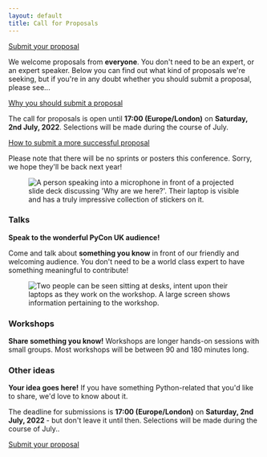 ```yaml
---
layout: default
title: Call for Proposals
---
```


<a href="https://pretalx.com/pycon-uk-2022/cfp" target="_blank">Submit your proposal</a>

<p>We welcome proposals from <strong>everyone</strong>. You don't need to be an expert, or an expert speaker. Below you can find out what kind of proposals we're seeking, but if you're in any doubt whether you should submit a proposal, please see...</p>

<a href="/call-for-proposals/why-you-should-submit-proposal/">Why you should submit a proposal</a>

<p>The call for proposals is open until <strong>17:00 (Europe/London)</strong> on <strong>Saturday, 2nd July, 2022</strong>. Selections will be made during the course of July.</p>

<a href="/call-for-proposals/proposal-submission-advice/">How to submit a more successful proposal</a>

<p>Please note that there will be no sprints or posters this conference. Sorry, we hope they'll be back next year!</p>

<div class="box box_blue">
  <figure>
    <img src="/images/mikey_talk.jpg" alt="A person speaking into a microphone in front of a projected slide deck discussing 'Why are we here?'. Their laptop is visible and has a truly impressive collection of stickers on it.">
  </figure>

  <h3>Talks</h3>
  <p><strong>Speak to the wonderful PyCon UK audience!</strong></p>
  <p>Come and talk about <strong>something you know</strong> in front of our friendly and welcoming audience. You don't need to be a world class expert to have something meaningful to contribute!</p>
</div>

<div class="box box_red">
  <figure>
    <img src="/images/workshop.jpg" alt="Two people can be seen sitting at desks, intent upon their laptops as they work on the workshop. A large screen shows information pertaining to the workshop.">
  </figure>

  <h3>Workshops</h3>
  <p><strong>Share something you know!</strong> Workshops are longer hands-on sessions with small groups. Most workshops will be between 90 and 180 minutes long.</p>
</div>

<div class="box box_blue">
  <h3>Other ideas</h3>
  <p><strong>Your idea goes here!</strong> If you have something Python-related that you'd like to share, we'd love to know about it.</p>
</div>

<div class="box box_red">
  <p>The deadline for submissions is <strong>17:00 (Europe/London)</strong> on <strong>Saturday, 2nd July, 2022 </strong>- but don't leave it until then. Selections will be made during the course of July..</p>
  <a href="https://pretalx.com/pycon-uk-2022/cfp" target="_blank" class="btn btn-warning btn-lg btn-block">Submit your proposal</a>
</div>
